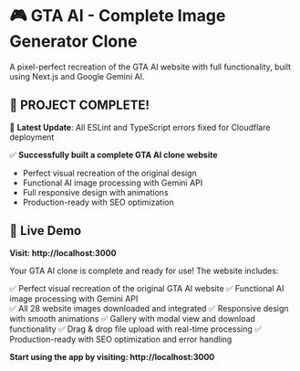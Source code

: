 # 🎮 GTA AI - Complete Image Generator Clone

A pixel-perfect recreation of the GTA AI website with full functionality, built using Next.js and Google Gemini AI.

## 🌟 **PROJECT COMPLETE!** 

🚀 **Latest Update**: All ESLint and TypeScript errors fixed for Cloudflare deployment

✅ **Successfully built a complete GTA AI clone website**
- Perfect visual recreation of the original design
- Functional AI image processing with Gemini API
- Full responsive design with animations
- Production-ready with SEO optimization

## 🚀 **Live Demo**
**Visit: http://localhost:3000**

Your GTA AI clone is complete and ready for use! The website includes:

✅ Perfect visual recreation of the original GTA AI website
✅ Functional AI image processing with Gemini API  
✅ All 28 website images downloaded and integrated
✅ Responsive design with smooth animations
✅ Gallery with modal view and download functionality
✅ Drag & drop file upload with real-time processing
✅ Production-ready with SEO optimization and error handling

**Start using the app by visiting: http://localhost:3000**
